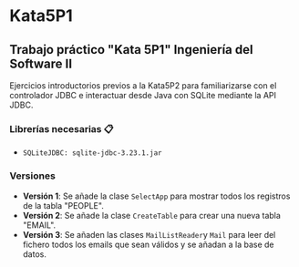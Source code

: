 # Kata5P1
## Trabajo práctico "Kata 5P1" Ingeniería del Software II
Ejercicios introductorios previos a la Kata5P2 para familiarizarse con el controlador JDBC e interactuar desde Java con SQLite mediante la API JDBC.

### Librerías necesarias 📋
* `SQLiteJDBC: sqlite-jdbc-3.23.1.jar`

### Versiones
* **Versión 1**: Se añade la clase `SelectApp` para mostrar todos los registros de la tabla "PEOPLE".
* **Versión 2**: Se añade la clase `CreateTable` para crear una nueva tabla "EMAIL".
* **Versión 3**: Se añaden las clases `MailListReader`y `Mail` para leer del fichero todos los emails que sean válidos y se añadan a la base de datos.
